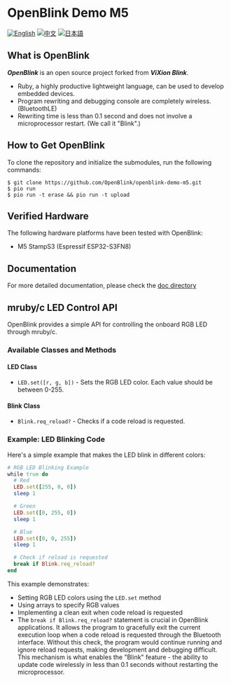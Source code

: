 # OpenBlink Demo M5

[![English](https://img.shields.io/badge/language-English-blue.svg)](README.md)
[![中文](https://img.shields.io/badge/language-中文-red.svg)](README.zh-CN.md)
[![日本語](https://img.shields.io/badge/language-日本語-green.svg)](README.ja.md)

## What is OpenBlink

**_OpenBlink_** is an open source project forked from **_ViXion Blink_**.

- Ruby, a highly productive lightweight language, can be used to develop embedded devices.
- Program rewriting and debugging console are completely wireless. (BluetoothLE)
- Rewriting time is less than 0.1 second and does not involve a microprocessor restart. (We call it "Blink".)

## How to Get OpenBlink

To clone the repository and initialize the submodules, run the following commands:

```console
$ git clone https://github.com/OpenBlink/openblink-demo-m5.git
$ pio run
$ pio run -t erase && pio run -t upload
```

## Verified Hardware

The following hardware platforms have been tested with OpenBlink:

- M5 StampS3 (Espressif ESP32-S3FN8)

## Documentation

For more detailed documentation, please check the [doc directory](./doc)

## mruby/c LED Control API

OpenBlink provides a simple API for controlling the onboard RGB LED through mruby/c.

### Available Classes and Methods

#### LED Class

- `LED.set([r, g, b])` - Sets the RGB LED color. Each value should be between 0-255.

#### Blink Class

- `Blink.req_reload?` - Checks if a code reload is requested.

### Example: LED Blinking Code

Here's a simple example that makes the LED blink in different colors:

```ruby
# RGB LED Blinking Example
while true do
  # Red
  LED.set([255, 0, 0])
  sleep 1

  # Green
  LED.set([0, 255, 0])
  sleep 1

  # Blue
  LED.set([0, 0, 255])
  sleep 1

  # Check if reload is requested
  break if Blink.req_reload?
end
```

This example demonstrates:

- Setting RGB LED colors using the `LED.set` method
- Using arrays to specify RGB values
- Implementing a clean exit when code reload is requested
- The `break if Blink.req_reload?` statement is crucial in OpenBlink applications. It allows the program to gracefully exit the current execution loop when a code reload is requested through the Bluetooth interface. Without this check, the program would continue running and ignore reload requests, making development and debugging difficult. This mechanism is what enables the "Blink" feature - the ability to update code wirelessly in less than 0.1 seconds without restarting the microprocessor.
